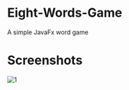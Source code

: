 # Eight-Words-Game

A simple JavaFx word game

# Screenshots

![1](https://user-images.githubusercontent.com/52882503/80814420-23e4ae00-8bcc-11ea-885e-008b9b28dfb3.png)

